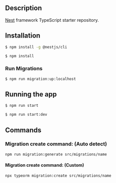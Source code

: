 ## Description

[Nest](https://github.com/nestjs/nest) framework TypeScript starter repository.

## Installation

```bash
$ npm install -g @nestjs/cli
```

```bash
$ npm install
```

### Run Migrations

```bash
$ npm run migration:up:localhost
```

## Running the app

```bash
$ npm run start

$ npm run start:dev
```

## Commands

### Migration create command: (Auto detect)

`npm run migration:generate src/migrations/name`

#### Migration create command: (Custom)

`npx typeorm migration:create src/migrations/name`
